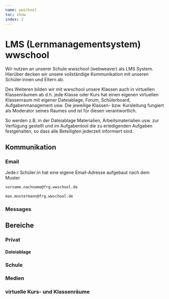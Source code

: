 ```yaml
---
name: wwschool
toc: show
index: 2
---
```

# LMS (Lernmanagementsystem) wwschool
Wir nutzen an unserer Schule wwschool (webweaver) als LMS System. Hierüber decken wir unsere vollständige Kommunikation mit unseren Schüler:innen und Eltern ab. 

Des Weiteren bilden wir mit wwschool unsere Klassen auch in virtuellen Klassenräumen ab d.h. jede Klasse oder Kurs hat einen eigenen virtuellen Klassenraum mit eigener Dateiablage, Forum, Schülerboard, Aufgabenmanagement usw.
Die jeweilige Klassen- bzw. Kursleitung fungiert als Moderator seines Raumes und ist für diesen verantwortlich.

So werden z.B. in der Dateiablage  Materialien, Arbeitsmaterialien usw. zur Verfügung gestellt und im Aufgabentool die zu erledigenden Aufgaben festgehalten, so dass alle Beteiligten jederzeit informiert sind.

## Kommunikation

### Email
Jede:r Schüler:in hat eine eigene Email-Adresse aufgebaut nach dem Muster 
```md
vorname.nachname@frg.wwschool.de

max.mustermann@frg.wwschool.de
```
### Messages

## Bereiche
### Privat
#### Dateiablage

### Schule
### Medien
### virtuelle Kurs- und Klassenräume

